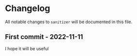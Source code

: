 # Changelog

All notable changes to `sanitizer` will be documented in this file.

## First commit - 2022-11-11

I hope it will be useful
